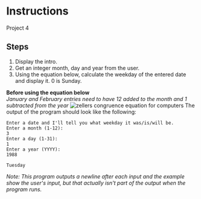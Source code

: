 # Instructions
Project 4

## Steps
1. Display the intro.
2. Get an integer month, day and year from the user.
3. Using the equation below, calculate the weekday of the entered date and display it. 0 is Sunday.

**Before using the equation below**<br>*January and February entries need to have 12 added to the month and 1 subtracted from the year*
![zellers congruence equation for computers](https://latex.codecogs.com/svg.image?%5Cmathrm%7B%5Cleft%20%5Clfloor%20represents%5C%20integer%5C%20division%20%5Cright%20%5Crfloor%7D%5C%5C%20%5Cmathrm%7B%25%5C%20represents%5C%20modulus%5C%20division%7D%5C%5Cday%5C_of%5C_week%20=%20%5Cleft%20(%20day%20&plus;%5Cleft%20%5Clfloor%20%5Cbegin%7Bmatrix%7D%5Cunderline%7B31(month-2)%7D%20%5C%5C%2012%5Cend%7Bmatrix%7D%5Cright%20%5Crfloor%20&plus;%20year%20&plus;%5Cleft%20%5Clfloor%20%5Cbegin%7Bmatrix%7D%5Cunderline%7Byear%7D%20%5C%5C%204%5Cend%7Bmatrix%7D%5Cright%20%5Crfloor-%5Cleft%20%5Clfloor%20%5Cbegin%7Bmatrix%7D%5Cunderline%7Byear%7D%20%5C%5C%20100%5Cend%7Bmatrix%7D%5Cright%20%5Crfloor&plus;%5Cleft%20%5Clfloor%20%5Cbegin%7Bmatrix%7D%5Cunderline%7Byear%7D%20%5C%5C%20400%5Cend%7Bmatrix%7D%5Cright%20%5Crfloor%20%5Cright%20)%20%25%207)
The output of the program should look like the following:
```
Enter a date and I'll tell you what weekday it was/is/will be.
Enter a month (1-12):
3
Enter a day (1-31):
1
Enter a year (YYYY):
1988

Tuesday
```
*Note: This program outputs a newline after each input and the example show the user's input, but that actually isn't part of the output when the program runs.*

